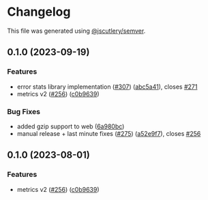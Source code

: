 # Changelog

This file was generated using [@jscutlery/semver](https://github.com/jscutlery/semver).

## 0.1.0 (2023-09-19)


### Features

* error stats library implementation  ([#307](https://github.com/rudderlabs/rudder-sdk-android/issues/307)) ([abc5a41](https://github.com/rudderlabs/rudder-sdk-android/commit/abc5a410affda77d99b731e645d38e18e6d05037)), closes [#271](https://github.com/rudderlabs/rudder-sdk-android/issues/271)
* metrics v2 ([#256](https://github.com/rudderlabs/rudder-sdk-android/issues/256)) ([c0b9639](https://github.com/rudderlabs/rudder-sdk-android/commit/c0b96397a14c5ff5baa3900804fd3b5b02d21304))


### Bug Fixes

* added gzip support to web ([6a980bc](https://github.com/rudderlabs/rudder-sdk-android/commit/6a980bc24ad59a19b1b1ebfa577b83a59df8eeb4))
* manual release + last minute fixes ([#275](https://github.com/rudderlabs/rudder-sdk-android/issues/275)) ([a52e9f7](https://github.com/rudderlabs/rudder-sdk-android/commit/a52e9f7567eb494a83ed6f57f6bd36017afaf39b)), closes [#256](https://github.com/rudderlabs/rudder-sdk-android/issues/256)

## 0.1.0 (2023-08-01)


### Features

* metrics v2 ([#256](https://github.com/rudderlabs/rudder-sdk-android/issues/256)) ([c0b9639](https://github.com/rudderlabs/rudder-sdk-android/commit/c0b96397a14c5ff5baa3900804fd3b5b02d21304))
